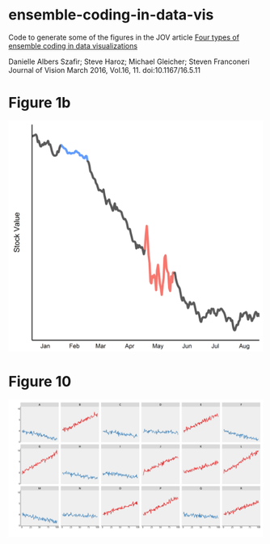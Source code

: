 # ensemble-coding-in-data-vis
Code to generate some of the figures in the JOV article [Four types of ensemble coding in data visualizations](http://jov.arvojournals.org/article.aspx?articleid=2504104)

Danielle Albers Szafir; Steve Haroz; Michael Gleicher; Steven Franconeri
Journal of Vision March 2016, Vol.16, 11. doi:10.1167/16.5.11

# Figure 1b
![images/figure1b.png](https://raw.githubusercontent.com/steveharoz/ensemble-coding-in-data-vis/master/images/figure1b.png)

# Figure 10
![images/figure10.png](https://raw.githubusercontent.com/steveharoz/ensemble-coding-in-data-vis/master/images/figure10.png)
